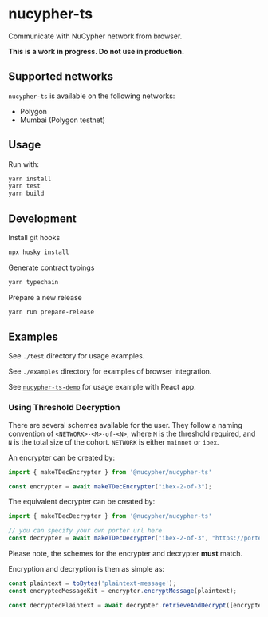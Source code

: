 # nucypher-ts

Communicate with NuCypher network from browser.

**This is a work in progress. Do not use in production.**

## Supported networks

`nucypher-ts` is available on the following networks:

- Polygon
- Mumbai (Polygon testnet)

## Usage

Run with:

```bash
yarn install
yarn test
yarn build
```

## Development

Install git hooks

```bash
npx husky install
```

Generate contract typings

```bash
yarn typechain
```

Prepare a new release

```bash
yarn run prepare-release
```

## Examples

See `./test` directory for usage examples.

See `./examples` directory for examples of browser integration.

See [`nucypher-ts-demo`](https://github.com/nucypher/nucypher-ts-demo) for usage example with React app.

### Using Threshold Decryption

There are several schemes available for the user.
They follow a naming convention of `<NETWORK>-<M>-of-<N>`, where `M` is the threshold required, and `N` is the total size of the cohort.
`NETWORK` is either `mainnet` or `ibex`.

An encrypter can be created by:
```js
import { makeTDecEncrypter } from '@nucypher/nucypher-ts'

const encrypter = await makeTDecEncrypter("ibex-2-of-3");
```

The equivalent decrypter can be created by:
```js
import { makeTDecDecrypter } from '@nucypher/nucypher-ts'

// you can specify your own porter url here
const decrypter = await makeTDecDecrypter("ibex-2-of-3", "https://porter-ibex.nucypher.community")
```

Please note, the schemes for the encrypter and decrypter **must** match.

Encryption and decryption is then as simple as:
```js
const plaintext = toBytes('plaintext-message');
const encryptedMessageKit = encrypter.encryptMessage(plaintext);

const decryptedPlaintext = await decrypter.retrieveAndDecrypt([encryptedMessageKit]);
```